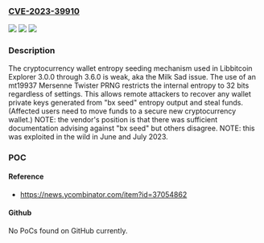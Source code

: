 ### [CVE-2023-39910](https://cve.mitre.org/cgi-bin/cvename.cgi?name=CVE-2023-39910)
![](https://img.shields.io/static/v1?label=Product&message=n%2Fa&color=blue)
![](https://img.shields.io/static/v1?label=Version&message=n%2Fa&color=blue)
![](https://img.shields.io/static/v1?label=Vulnerability&message=n%2Fa&color=brighgreen)

### Description

The cryptocurrency wallet entropy seeding mechanism used in Libbitcoin Explorer 3.0.0 through 3.6.0 is weak, aka the Milk Sad issue. The use of an mt19937 Mersenne Twister PRNG restricts the internal entropy to 32 bits regardless of settings. This allows remote attackers to recover any wallet private keys generated from "bx seed" entropy output and steal funds. (Affected users need to move funds to a secure new cryptocurrency wallet.) NOTE: the vendor's position is that there was sufficient documentation advising against "bx seed" but others disagree. NOTE: this was exploited in the wild in June and July 2023.

### POC

#### Reference
- https://news.ycombinator.com/item?id=37054862

#### Github
No PoCs found on GitHub currently.

